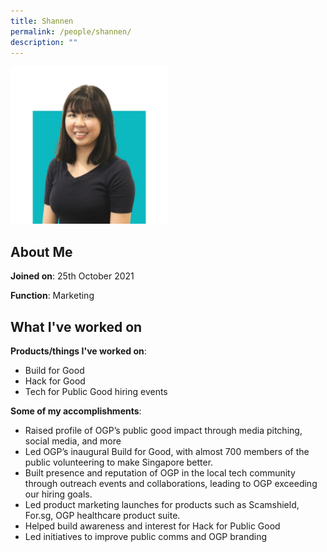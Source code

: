```yaml
---
title: Shannen
permalink: /people/shannen/
description: ""
---
```

<img src="/images/headshots/Shannen.jpg" alt="Shannen" style="width:50%;margin-left:0">

## About Me
**Joined on**: 25th October 2021

**Function**: Marketing

## What I've worked on

**Products/things I've worked on**: 
* Build for Good
* Hack for Good
* Tech for Public Good hiring events

**Some of my accomplishments**:
* Raised profile of OGP’s public good impact through media pitching, social media, and more
* Led OGP’s inaugural Build for Good, with almost 700 members of the public volunteering to make Singapore better.
* Built presence and reputation of OGP in the local tech community through outreach events and collaborations, leading to OGP exceeding our hiring goals.
* Led product marketing launches for products such as Scamshield, For.sg, OGP healthcare product suite.
* Helped build awareness and interest for Hack for Public Good
* Led initiatives to improve public comms and OGP branding
